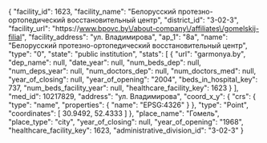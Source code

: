 {
    "facility_id": 1623,
    "facility_name": "Белорусский протезно-ортопедический восстановительный центр",
    "district_id": "3-02-3",
    "facility_url": "https:\/\/www.bpovc.by\/about-company\/affiliates\/gomelskij-filial",
    "facility_address": "ул. Владимирова",
    "ap_1": "8а",
    "name": "Белорусский протезно-ортопедический восстановительный центр",
    "type": "0",
    "state": "public institution",
    "stats": [
        {
            "url": "garmonya.by",
            "dep_name": null,
            "date_year": null,
            "num_beds_dep": null,
            "num_deps_year": null,
            "num_doctors_dep": null,
            "num_doctors_med": null,
            "year_of_closing": null,
            "year_of_opening": "2004",
            "beds_in_hospital_key": 737,
            "num_beds_facility_year": null,
            "healthcare_facility_key": 1623
        }
    ],
    "med_id": 10217829,
    "address": "ул. Владимирова",
    "coord_x_y": {
        "crs": {
            "type": "name",
            "properties": {
                "name": "EPSG:4326"
            }
        },
        "type": "Point",
        "coordinates": [
            30.9492,
            52.4333
        ]
    },
    "place_name": "Гомель",
    "place_type": "city",
    "year_of_closing": null,
    "year_of_opening": "1968",
    "healthcare_facility_key": 1623,
    "administrative_division_id": "3-02-3"
}